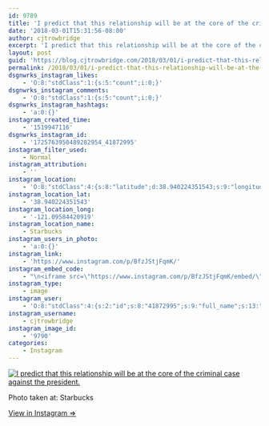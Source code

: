```yaml
---
id: 9789
title: 'I predict that this relationship will be at the core of the criminal case against the president.'
date: '2018-03-01T15:31:56-08:00'
author: cjtrowbridge
excerpt: 'I predict that this relationship will be at the core of the criminal case against the president.'
layout: post
guid: 'https://blog.cjtrowbridge.com/2018/03/01/i-predict-that-this-relationship-will-be-at-the-core-of-the-criminal-case-against-the-president/'
permalink: /2018/03/01/i-predict-that-this-relationship-will-be-at-the-core-of-the-criminal-case-against-the-president/
dsgnwrks_instagram_likes:
    - 'O:8:"stdClass":1:{s:5:"count";i:0;}'
dsgnwrks_instagram_comments:
    - 'O:8:"stdClass":1:{s:5:"count";i:0;}'
dsgnwrks_instagram_hashtags:
    - 'a:0:{}'
instagram_created_time:
    - '1519947116'
dsgnwrks_instagram_id:
    - '1725763950489282954_41872995'
instagram_filter_used:
    - Normal
instagram_attribution:
    - ''
instagram_location:
    - 'O:8:"stdClass":4:{s:8:"latitude";d:38.940224351543;s:9:"longitude";d:-121.09584420919;s:4:"name";s:9:"Starbucks";s:2:"id";i:1430994;}'
instagram_location_lat:
    - '38.940224351543'
instagram_location_long:
    - '-121.09584420919'
instagram_location_name:
    - Starbucks
instagram_users_in_photo:
    - 'a:0:{}'
instagram_link:
    - 'https://www.instagram.com/p/BfzJStjFqmK/'
instagram_embed_code:
    - "\n<iframe src=\"https://www.instagram.com/p/BfzJStjFqmK/embed/\" width=\"612\" height=\"710\" frameborder=\"0\" scrolling=\"no\" allowtransparency=\"true\" class=\"insta-image-embed\"></iframe>\n"
instagram_type:
    - image
instagram_user:
    - 'O:8:"stdClass":4:{s:2:"id";s:8:"41872995";s:9:"full_name";s:13:"CJ Trowbridge";s:15:"profile_picture";s:141:"https://scontent.cdninstagram.com/vp/0bff7ef46024fadfe1c65f0c3a2372f7/5B42121C/t51.2885-19/s150x150/13724650_1188772791164794_142557231_a.jpg";s:8:"username";s:12:"cjtrowbridge";}'
instagram_username:
    - cjtrowbridge
instagram_image_id:
    - '9790'
categories:
    - Instagram
---
```


[![I predict that this relationship will be at the core of the criminal case against the president.](https://blog.cjtrowbridge.com/wp-content/uploads/2018/03/1519947116-1-1.jpg)](https://www.instagram.com/p/BfzJStjFqmK/)

Photo taken at: Starbucks

[View in Instagram ⇒](https://www.instagram.com/p/BfzJStjFqmK/)